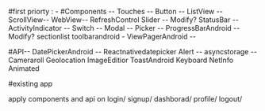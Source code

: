 #first priorty : - 
#Components --
Touches --
Button --
ListView --
ScrollView--
WebView--
RefreshControl
Slider -- Modify?
StatusBar --
ActivityIndicator --
Switch --
Modal --
Picker --
ProgressBarAndroid -- Modify?
sectionlist
toolbarandroid -
ViewPagerAndroid --

#API--
DatePickerAndroid -- Reactnativedatepicker
Alert --
asyncstorage --
Cameraroll
Geolocation
ImageEditior
ToastAndroid
Keyboard
NetInfo
Animated

#existing app

apply components and api on login/ signup/ dashborad/ profile/ logout/


